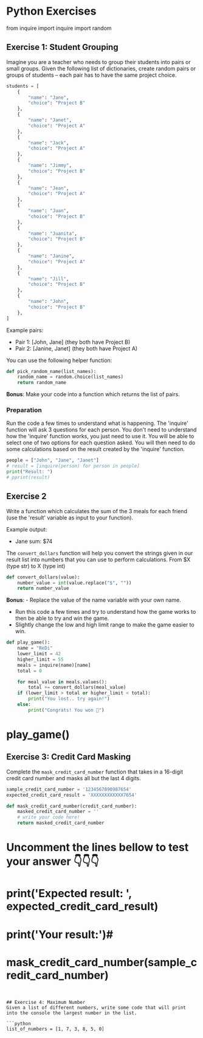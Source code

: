 # Python Exercises

from inquire import inquire
import random


## Exercise 1: Student Grouping
Imagine you are a teacher who needs to group their students into pairs or small groups. Given the following list of dictionaries, create random pairs or groups of students – each pair has to have the same project choice.

```python
students = [
    {
        "name": "Jane",
        "choice": "Project B"
    },
    {
        "name": "Janet",
        "choice": "Project A"
    },
    {
        "name": "Jack",
        "choice": "Project A"
    },
    {
        "name": "Jimmy",
        "choice": "Project B"
    },
    {
        "name": "Jean",
        "choice": "Project A"
    },
    {
        "name": "Juan",
        "choice": "Project B"
    },
    {
        "name": "Juanita",
        "choice": "Project B"
    },
    {
        "name": "Janine",
        "choice": "Project A"
    },
    {
        "name": "Jill",
        "choice": "Project B"
    },
    {
        "name": "John",
        "choice": "Project B"
    },
]
```

Example pairs:
- Pair 1: [John, Jane] (they both have Project B)
- Pair 2: [Janine, Janet] (they both have Project A)

You can use the following helper function:
```python
def pick_random_name(list_names):
    random_name = random.choice(list_names)
    return random_name
```

**Bonus**: Make your code into a function which returns the list of pairs.


### Preparation
Run the code a few times to understand what is happening. The 'inquire' function will ask 3 questions for each person. You don't need to understand how the 'inquire' function works, you just need to use it. You will be able to select one of two options for each question asked. You will then need to do some calculations based on the result created by the 'inquire' function.

```python
people = ["John", "Jane", "Janet"]
# result = [inquire(person) for person in people]
print("Result: ")
# pprint(result)
```

## Exercise 2
Write a function which calculates the sum of the 3 meals for each friend (use the 'result' variable as input to your function).

Example output:
- Jane sum: $74

The `convert_dollars` function will help you convert the strings given in our result list into numbers that you can use to perform calculations. From $X (type str) to X (type int)

```python
def convert_dollars(value):
    number_value = int(value.replace("$", ""))
    return number_value
```
**Bonus**: - Replace the value of the name variable with your own name.
- Run this code a few times and try to understand how the game works to then be 
able to try and win the game.
- Slightly change the low and high limit range to make the game easier to win.

```python
def play_game():
    name = "ReDi"
    lower_limit = 42 
    higher_limit = 55 
    meals = inquire(name)[name] 
    total = 0

    for meal_value in meals.values(): 
        total += convert_dollars(meal_value) 
    if (lower_limit > total or higher_limit < total): 
        print("You lost.. try again!") 
    else: 
        print("Congrats! You won 👏")

```
# play_game()


## Exercise 3: Credit Card Masking
Complete the `mask_credit_card_number` function that takes in a 16-digit credit card number and masks all but the last 4 digits.

```python
sample_credit_card_number = '1234567890987654'
expected_credit_card_result = 'XXXXXXXXXXXX7654'

def mask_credit_card_number(credit_card_number):
    masked_credit_card_number = ''
    # write your code here!
    return masked_credit_card_number
```
# Uncomment the lines bellow to test your answer 👇👇👇
# print('Expected result: ', expected_credit_card_result)
# print('Your result:')#
# mask_credit_card_number(sample_credit_card_number)

```


## Exercise 4: Maximum Number
Given a list of different numbers, write some code that will print into the console the largest number in the list.

```python
list_of_numbers = [1, 7, 3, 8, 5, 0]
```

